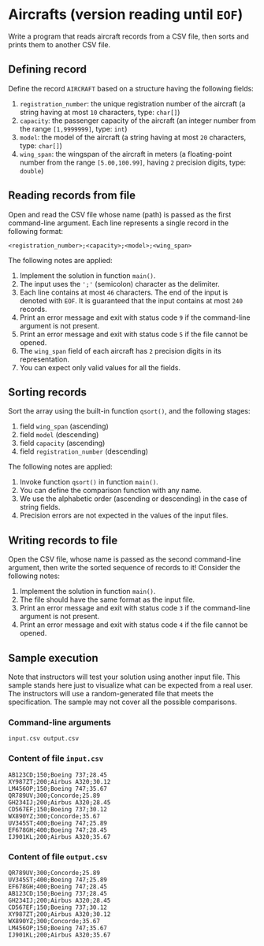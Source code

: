# Aircrafts (version reading until `EOF`)

Write a program that reads aircraft records from a CSV file, then sorts and prints them to another CSV file.

## Defining record

Define the record `AIRCRAFT` based on a structure having the following fields:

1. `registration_number`: the unique registration number of the aircraft (a string having at most `10` characters, type: `char[]`)
1. `capacity`: the passenger capacity of the aircraft (an integer number from the range `[1,9999999]`, type: `int`)
1. `model`: the model of the aircraft (a string having at most `20` characters, type: `char[]`)
1. `wing_span`: the wingspan of the aircraft in meters (a floating-point number from the range `[5.00,100.99]`, having `2` precision digits, type: `double`)

## Reading records from file

Open and read the CSV file whose name (path) is passed as the first command-line argument. Each line represents a single record in the following format:

```
<registration_number>;<capacity>;<model>;<wing_span>
```

The following notes are applied:

1. Implement the solution in function `main()`.
1. The input uses the `';'` (semicolon) character as the delimiter.
1. Each line contains at most `46` characters.
The end of the input is denoted with `EOF`. It is guaranteed that the input contains at most `240` records.
1. Print an error message and exit with status code `9` if the command-line argument is not present.
1. Print an error message and exit with status code `5` if the file cannot be opened.
1. The `wing_span` field of each aircraft has `2` precision digits in its representation.
1. You can expect only valid values for all the fields.

## Sorting records

Sort the array using the built-in function `qsort()`, and the following stages:

1. field `wing_span` (ascending)
1. field `model` (descending)
1. field `capacity` (ascending)
1. field `registration_number` (descending)

The following notes are applied:

1. Invoke function `qsort()` in function `main()`.
1. You can define the comparison function with any name.
1. We use the alphabetic order (ascending or descending) in the case of string fields.
1. Precision errors are not expected in the values of the input files.

## Writing records to file

Open the CSV file, whose name is passed as the second command-line argument, then write the sorted sequence of records to it! Consider the following notes:

1. Implement the solution in function `main()`.
1. The file should have the same format as the input file.
1. Print an error message and exit with status code `3` if the command-line argument is not present.
1. Print an error message and exit with status code `4` if the file cannot be opened.

## Sample execution

<div class="alert alert-warning">
Note that instructors will test your solution using another input file. This sample stands here just to visualize what can be expected from a real user. The instructors will use a random-generated file that meets the specification. The sample may not cover all the possible comparisons.
</div>

### Command-line arguments

```
input.csv output.csv
```

### Content of file `input.csv`

```
AB123CD;150;Boeing 737;28.45
XY987ZT;200;Airbus A320;30.12
LM456OP;150;Boeing 747;35.67
QR789UV;300;Concorde;25.89
GH234IJ;200;Airbus A320;28.45
CD567EF;150;Boeing 737;30.12
WX890YZ;300;Concorde;35.67
UV345ST;400;Boeing 747;25.89
EF678GH;400;Boeing 747;28.45
IJ901KL;200;Airbus A320;35.67

```

### Content of file `output.csv`

```
QR789UV;300;Concorde;25.89
UV345ST;400;Boeing 747;25.89
EF678GH;400;Boeing 747;28.45
AB123CD;150;Boeing 737;28.45
GH234IJ;200;Airbus A320;28.45
CD567EF;150;Boeing 737;30.12
XY987ZT;200;Airbus A320;30.12
WX890YZ;300;Concorde;35.67
LM456OP;150;Boeing 747;35.67
IJ901KL;200;Airbus A320;35.67
```

